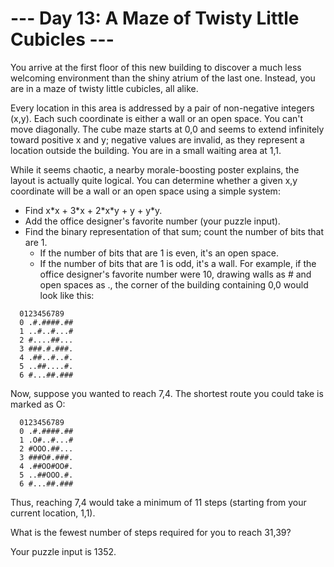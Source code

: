 # --- Day 13: A Maze of Twisty Little Cubicles ---

You arrive at the first floor of this new building to discover a much less welcoming environment than the shiny atrium of the last one. Instead, you are in a maze of twisty little cubicles, all alike.

Every location in this area is addressed by a pair of non-negative integers (x,y). Each such coordinate is either a wall or an open space. You can't move diagonally. The cube maze starts at 0,0 and seems to extend infinitely toward positive x and y; negative values are invalid, as they represent a location outside the building. You are in a small waiting area at 1,1.

While it seems chaotic, a nearby morale-boosting poster explains, the layout is actually quite logical. You can determine whether a given x,y coordinate will be a wall or an open space using a simple system:

- Find x\*x + 3\*x + 2\*x\*y + y + y\*y.
- Add the office designer's favorite number (your puzzle input).
- Find the binary representation of that sum; count the number of bits that are 1.
  - If the number of bits that are 1 is even, it's an open space.
  - If the number of bits that are 1 is odd, it's a wall.
For example, if the office designer's favorite number were 10, drawing walls as # and open spaces as ., the corner of the building containing 0,0 would look like this:
```
  0123456789
  0 .#.####.##
  1 ..#..#...#
  2 #....##...
  3 ###.#.###.
  4 .##..#..#.
  5 ..##....#.
  6 #...##.###
```
Now, suppose you wanted to reach 7,4. The shortest route you could take is marked as O:
```
  0123456789
  0 .#.####.##
  1 .O#..#...#
  2 #OOO.##...
  3 ###O#.###.
  4 .##OO#OO#.
  5 ..##OOO.#.
  6 #...##.###
```
Thus, reaching 7,4 would take a minimum of 11 steps (starting from your current location, 1,1).

What is the fewest number of steps required for you to reach 31,39?

Your puzzle input is 1352.

